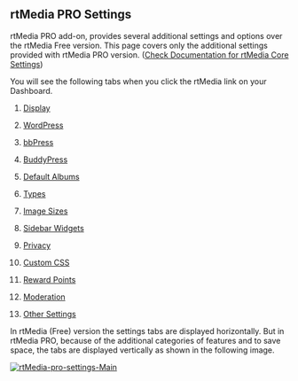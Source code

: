 ## rtMedia PRO Settings

rtMedia PRO add-on, provides several additional settings and options over the rtMedia Free version. This page covers only the additional settings provided with rtMedia PRO version. ([Check Documentation for rtMedia Core Settings](getting_started/settings/settings.md))

You will see the following tabs when you click the rtMedia link on your Dashboard.

  1. [Display](/rtmedia/addons/rtmedia-pro/settings/display/)


  2. [WordPress](/rtmedia/addons/rtmedia-pro/settings/wordpress/)


  3. [bbPress](/rtmedia/addons/rtmedia-pro/settings/bbpress/)


  4. [BuddyPress](/rtmedia/addons/rtmedia-pro/settings/buddypress/)


  5. [Default Albums](/rtmedia/addons/rtmedia-pro/settings/default-albums-2/)


  6. [Types](/rtmedia/addons/rtmedia-pro/settings/types/)


  7. [Image Sizes](/rtmedia/addons/rtmedia-pro/settings/image-sizes/)

  8. [Sidebar Widgets](/rtmedia/addons/rtmedia-pro/settings/sidebar-widgets/)


  9. [Privacy](/rtmedia/addons/rtmedia-pro/settings/privacy/)


  10. [Custom CSS](/rtmedia/addons/rtmedia-pro/settings/custom-css/)


  11. [Reward Points](/rtmedia/addons/rtmedia-pro/features/features-part-2/reward-points/)


  12. [Moderation](/rtmedia/addons/rtmedia-pro/settings/moderation/)


  13. [Other Settings](/rtmedia/addons/rtmedia-pro/settings/other-settings/)


In rtMedia (Free) version the settings tabs are displayed horizontally. But in rtMedia PRO, because of the additional categories of features and to save space, the tabs are displayed vertically as shown in the following image.

[![rtMedia-pro-settings-Main](http://docs.rtcamp.com/wp-content/uploads/2014/07/rtMedia-pro-settings-Main.png)](http://docs.rtcamp.com/wp-content/uploads/2014/07/rtMedia-pro-settings-Main.png)
